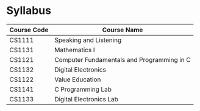 
# Syllabus

| Course Code | Course Name                                |
| ----------- | ------------------------------------------ |
| CS1111      | Speaking and Listening                     |
| CS1131      | Mathematics I                              |
| CS1121      | Computer Fundamentals and Programming in C |
| CS1132      | Digital Electronics                        |
| CS1122      | Value Education                            |
| CS1141      | C Programming Lab                          |
| CS1133      | Digital Electronics Lab                    |
